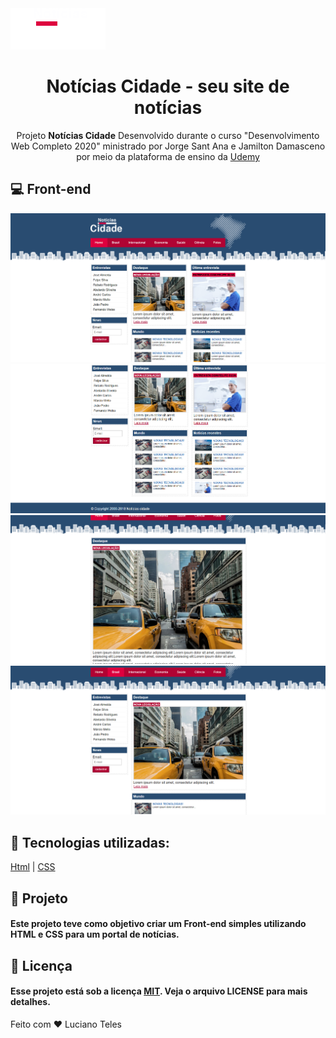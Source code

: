 <img src="imagens/logo.png">
<h1 align="center">Notícias Cidade - seu site de notícias</h1>
<p align="center">Projeto <strong>Notícias Cidade</strong> Desenvolvido durante o curso "Desenvolvimento Web Completo 2020" ministrado por  Jorge Sant Ana e Jamilton Damasceno por meio da plataforma de ensino da <a href ="https://www.udemy.com/">Udemy<a></p>

## 💻 Front-end

<img src="imagens/Captura1.PNG">
<img src="imagens/Captura2.PNG">
<img src="imagens/Captura3.PNG">
<img src="imagens/Captura4.PNG">


## 🚀 Tecnologias utilizadas:

  [Html](https://www.w3schools.com/html/default.asp)
| [CSS](https://www.w3schools.com/css/)

## 🔧 Projeto

#### Este projeto teve como objetivo criar um Front-end simples utilizando HTML e CSS para um portal de notícias.

## :memo: Licença

#### Esse projeto está sob a licença [MIT](./LICENSE). Veja o arquivo LICENSE para mais detalhes.


Feito com ❤️ Luciano Teles
